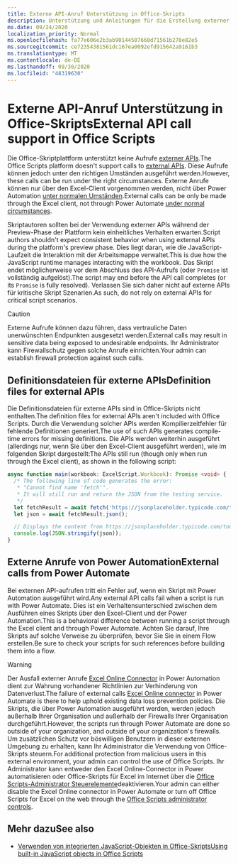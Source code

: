 ```yaml
---
title: Externe API-Anruf Unterstützung in Office-Skripts
description: Unterstützung und Anleitungen für die Erstellung externer API-Aufrufe in einem Office-Skript.
ms.date: 09/24/2020
localization_priority: Normal
ms.openlocfilehash: fa77e606e2b3ab90144507660d71561b278e82e5
ms.sourcegitcommit: ce72354381561dc167ea0092efd915642a9161b3
ms.translationtype: MT
ms.contentlocale: de-DE
ms.lasthandoff: 09/30/2020
ms.locfileid: "48319630"
---
```

# <a name="external-api-call-support-in-office-scripts"></a><span data-ttu-id="bd15a-103">Externe API-Anruf Unterstützung in Office-Skripts</span><span class="sxs-lookup"><span data-stu-id="bd15a-103">External API call support in Office Scripts</span></span>

<span data-ttu-id="bd15a-104">Die Office-Skriptplattform unterstützt keine Aufrufe [externer APIs](https://developer.mozilla.org/docs/Web/API).</span><span class="sxs-lookup"><span data-stu-id="bd15a-104">The Office Scripts platform doesn't support calls to [external APIs](https://developer.mozilla.org/docs/Web/API).</span></span> <span data-ttu-id="bd15a-105">Diese Aufrufe können jedoch unter den richtigen Umständen ausgeführt werden.</span><span class="sxs-lookup"><span data-stu-id="bd15a-105">However, these calls can be run under the right circumstances.</span></span> <span data-ttu-id="bd15a-106">Externe Anrufe können nur über den Excel-Client vorgenommen werden, nicht über Power Automation [unter normalen Umständen](#external-calls-from-power-automate).</span><span class="sxs-lookup"><span data-stu-id="bd15a-106">External calls can be only be made through the Excel client, not through Power Automate [under normal circumstances](#external-calls-from-power-automate).</span></span>

<span data-ttu-id="bd15a-107">Skriptautoren sollten bei der Verwendung externer APIs während der Preview-Phase der Plattform kein einheitliches Verhalten erwarten.</span><span class="sxs-lookup"><span data-stu-id="bd15a-107">Script authors shouldn't expect consistent behavior when using external APIs during the platform's preview phase.</span></span> <span data-ttu-id="bd15a-108">Dies liegt daran, wie die JavaScript-Laufzeit die Interaktion mit der Arbeitsmappe verwaltet.</span><span class="sxs-lookup"><span data-stu-id="bd15a-108">This is due how the JavaScript runtime manages interacting with the workbook.</span></span> <span data-ttu-id="bd15a-109">Das Skript endet möglicherweise vor dem Abschluss des API-Aufrufs (oder `Promise` ist vollständig aufgelöst).</span><span class="sxs-lookup"><span data-stu-id="bd15a-109">The script may end before the API call completes (or its `Promise` is fully resolved).</span></span> <span data-ttu-id="bd15a-110">Verlassen Sie sich daher nicht auf externe APIs für kritische Skript Szenarien.</span><span class="sxs-lookup"><span data-stu-id="bd15a-110">As such, do not rely on external APIs for critical script scenarios.</span></span>

> [!CAUTION]
> <span data-ttu-id="bd15a-111">Externe Aufrufe können dazu führen, dass vertrauliche Daten unerwünschten Endpunkten ausgesetzt werden.</span><span class="sxs-lookup"><span data-stu-id="bd15a-111">External calls may result in sensitive data being exposed to undesirable endpoints.</span></span> <span data-ttu-id="bd15a-112">Ihr Administrator kann Firewallschutz gegen solche Anrufe einrichten.</span><span class="sxs-lookup"><span data-stu-id="bd15a-112">Your admin can establish firewall protection against such calls.</span></span>

## <a name="definition-files-for-external-apis"></a><span data-ttu-id="bd15a-113">Definitionsdateien für externe APIs</span><span class="sxs-lookup"><span data-stu-id="bd15a-113">Definition files for external APIs</span></span>

<span data-ttu-id="bd15a-114">Die Definitionsdateien für externe APIs sind in Office-Skripts nicht enthalten.</span><span class="sxs-lookup"><span data-stu-id="bd15a-114">The definition files for external APIs aren't included with Office Scripts.</span></span> <span data-ttu-id="bd15a-115">Durch die Verwendung solcher APIs werden Kompilierzeitfehler für fehlende Definitionen generiert.</span><span class="sxs-lookup"><span data-stu-id="bd15a-115">The use of such APIs generates compile-time errors for missing definitions.</span></span> <span data-ttu-id="bd15a-116">Die APIs werden weiterhin ausgeführt (allerdings nur, wenn Sie über den Excel-Client ausgeführt werden), wie im folgenden Skript dargestellt:</span><span class="sxs-lookup"><span data-stu-id="bd15a-116">The APIs still run (though only when run through the Excel client), as shown in the following script:</span></span>

```typescript
async function main(workbook: ExcelScript.Workbook): Promise <void> {
  /* The following line of code generates the error:
   * "Cannot find name 'fetch'".
   * It will still run and return the JSON from the testing service.
   */
  let fetchResult = await fetch('https://jsonplaceholder.typicode.com/todos/1');
  let json = await fetchResult.json();

  // Displays the content from https://jsonplaceholder.typicode.com/todos/1
  console.log(JSON.stringify(json));
}
```

## <a name="external-calls-from-power-automate"></a><span data-ttu-id="bd15a-117">Externe Anrufe von Power Automation</span><span class="sxs-lookup"><span data-stu-id="bd15a-117">External calls from Power Automate</span></span>

<span data-ttu-id="bd15a-118">Bei externen API-aufrufen tritt ein Fehler auf, wenn ein Skript mit Power Automation ausgeführt wird.</span><span class="sxs-lookup"><span data-stu-id="bd15a-118">Any external API calls fail when a script is run with Power Automate.</span></span> <span data-ttu-id="bd15a-119">Dies ist ein Verhaltensunterschied zwischen dem Ausführen eines Skripts über den Excel-Client und der Power Automation.</span><span class="sxs-lookup"><span data-stu-id="bd15a-119">This is a behavioral difference between running a script through the Excel client and through Power Automate.</span></span> <span data-ttu-id="bd15a-120">Achten Sie darauf, Ihre Skripts auf solche Verweise zu überprüfen, bevor Sie Sie in einem Flow erstellen.</span><span class="sxs-lookup"><span data-stu-id="bd15a-120">Be sure to check your scripts for such references before building them into a flow.</span></span>

> [!WARNING]
> <span data-ttu-id="bd15a-121">Der Ausfall externer Anrufe [Excel Online Connector](/connectors/excelonlinebusiness) in Power Automation dient zur Wahrung vorhandener Richtlinien zur Verhinderung von Datenverlust.</span><span class="sxs-lookup"><span data-stu-id="bd15a-121">The failure of external calls [Excel Online connector](/connectors/excelonlinebusiness) in Power Automate is there to help uphold existing data loss prevention policies.</span></span> <span data-ttu-id="bd15a-122">Die Skripts, die über Power Automation ausgeführt werden, werden jedoch außerhalb Ihrer Organisation und außerhalb der Firewalls Ihrer Organisation durchgeführt.</span><span class="sxs-lookup"><span data-stu-id="bd15a-122">However, the scripts run through Power Automate are done so outside of your organization, and outside of your organization's firewalls.</span></span> <span data-ttu-id="bd15a-123">Um zusätzlichen Schutz vor böswilligen Benutzern in dieser externen Umgebung zu erhalten, kann Ihr Administrator die Verwendung von Office-Skripts steuern.</span><span class="sxs-lookup"><span data-stu-id="bd15a-123">For additional protection from malicious users in this external environment, your admin can control the use of Office Scripts.</span></span> <span data-ttu-id="bd15a-124">Ihr Administrator kann entweder den Excel Online-Connector in Power automatisieren oder Office-Skripts für Excel im Internet über die [Office Scripts-Administrator Steuerelemente](/microsoft-365/admin/manage/manage-office-scripts-settings)deaktivieren.</span><span class="sxs-lookup"><span data-stu-id="bd15a-124">Your admin can either disable the Excel Online connector in Power Automate or turn off Office Scripts for Excel on the web through the [Office Scripts administrator controls](/microsoft-365/admin/manage/manage-office-scripts-settings).</span></span>

## <a name="see-also"></a><span data-ttu-id="bd15a-125">Mehr dazu</span><span class="sxs-lookup"><span data-stu-id="bd15a-125">See also</span></span>

- [<span data-ttu-id="bd15a-126">Verwenden von integrierten JavaScript-Objekten in Office-Skripts</span><span class="sxs-lookup"><span data-stu-id="bd15a-126">Using built-in JavaScript objects in Office Scripts</span></span>](javascript-objects.md)